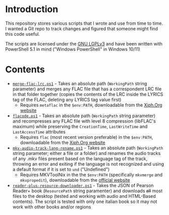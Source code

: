 # Introduction
This repository stores various scripts that I wrote and use from time to time. I wanted a Git repo to track changes and figured that someone might find this code useful.

The scripts are licensed under the [GNU LGPLv3](https://choosealicense.com/licenses/lgpl-3.0/) and have been written with PowerShell 5.1 in mind ("Windows PowerShell" in Windows 10/11)

# Contents
+ [`merge-flac-lrc.ps1`](./scripts/merge-flac-lrc.ps1) - Takes an absolute path (`WorkingPath` string parameter) and merges any FLAC file that has a correspondent LRC file in that folder together (copies the contents of the LRC inside the LYRICS tag of the FLAC, deleting any LYRICS tag value first)
  + Requires `metaflac` in the `$env:PATH`, downloadable from the [Xiph.Org website](https://xiph.org/flac/download.html)
+ [`flacode.ps1`](./scripts/flacode.ps1) - Takes an absolute path (`WorkingPath` string parameter) and recompresses any FLAC file with level 8 compression (libFLAC's maximum) while preserving the `CreationTime`, `LastWriteTime` and `LastAccessTime` attributes
  + Requires `flac` (most recent version preferable) in the `$env:PATH`, downloadable from the [Xiph.Org website](https://xiph.org/flac/download.html)
+ [`mkv-audio-track-lang-rename.ps1`](./scripts/mkv-audio-track-lang-rename.ps1) - Takes an absolute path (`WorkingPath` string parameter; either a file or a folder) and renames the audio tracks of any .mkv files present based on the language tag of the track, throwing an error and exiting if the language is not recognized and using a default format if it is set to `und` ("Undefined")
  + Requires MKVToolNix in the the `$env:PATH` (specifically `mkvmerge` and `mkvpropedit`), downloadable from the [official website](https://mkvtoolnix.download/)
+ [`reader-plus-resource-downloader.ps1`](./scripts/reader-plus-resource-downloader.ps1) - Takes the JSON of Pearson Reader+ book (`ResourcePath` string paramenter) and downloads ~~all~~ most files to the desktop (tested and working with audio and HTML-Based contents). The script is tested with only one italian book so it may not work with other books and/or regions
